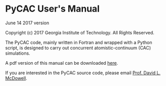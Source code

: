 # PyCAC User's Manual

June 14 2017 version

Copyright (c) 2017 Georgia Institute of Technology. All Rights Reserved.

The PyCAC code, mainly written in Fortran and wrapped with a Python script, is designed to carry out concurrent atomistic-continuum (CAC) simulations.

A pdf version of this manual can be downloaded <a href="PyCAC.pdf" target="_blank">here</a>.

If you are interested in the PyCAC source code, please email [Prof. David L. McDowell](mailto:david.mcdowell@me.gatech.edu).